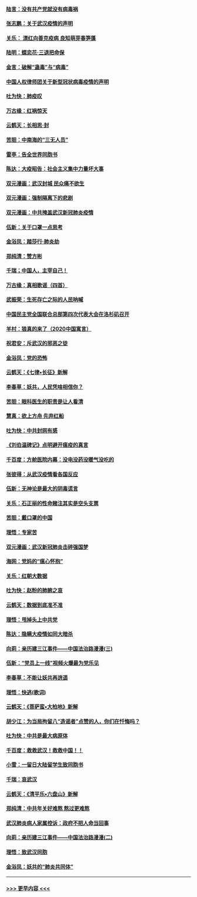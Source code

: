 #### [陆言：没有共产党就没有病毒祸](../pages/nsc993/n11868232.md?t=02141511) 
#### [张志鹏：关于武汉疫情的声明](../pages/nsc993/n11867182.md?t=02141511) 
#### [关乐： 漂红向善克疫病 良知萌芽春笋蓬](../pages/nsc993/n11865710.md?t=02141511) 
#### [陆明：蝶恋花‧三退把命保](../pages/nsc993/n11865673.md?t=02141511) 
#### [金言：破解“蛊毒”与“病毒”](../pages/nsc993/n11864103.md?t=02141511) 
#### [中国人权律师团关于新型冠状病毒疫情的声明](../pages/nsc993/n11864249.md?t=02141511) 
#### [吐为快：肺疫叹](../pages/nsc993/n11864027.md?t=02141511) 
#### [万古缘：红祸惊天](../pages/nsc993/n11864079.md?t=02141511) 
#### [云鹤天：长相思‧封](../pages/nsc993/n11864006.md?t=02141511) 
#### [苦胆：中南海的“三无人员”](../pages/nsc993/n11862997.md?t=02141511) 
#### [雷亭：告全世界同胞书](../pages/nsc993/n11862572.md?t=02141511) 
#### [陈达：大疫昭告：社会主义集中力量坏大事](../pages/nsc993/n11859419.md?t=02141511) 
#### [双元漫画：武汉封城 民众痛不欲生](../pages/nsc993/n11859287.md?t=02141511) 
#### [双元漫画：强制隔离下的悲剧](../pages/nsc993/n11859244.md?t=02141511) 
#### [双元漫画：中共掩盖武汉新冠肺炎疫情](../pages/nsc993/n11858249.md?t=02141511) 
#### [伍新：关于口罩一点思考](../pages/nsc993/n11859195.md?t=02141511) 
#### [金浴凤：踏莎行‧肺炎劫](../pages/nsc993/n11858227.md?t=02141511) 
#### [郑纯清：赞方彬](../pages/nsc993/n11856803.md?t=02141511) 
#### [千瑞；中国人，主宰自己！](../pages/nsc993/n11856793.md?t=02141511) 
#### [万古缘：真相歌谣（四首）](../pages/nsc993/n11856263.md?t=02141511) 
#### [武振荣：生死存亡之际的人民呐喊](../pages/nsc993/n11856256.md?t=02141511) 
#### [中国民主党全国联合总部第四次代表大会在洛杉矶召开](../pages/nsc993/n11856344.md?t=02141511) 
#### [羊村：狼真的来了（2020中国寓言）](../pages/nsc993/n11856229.md?t=02141511) 
#### [祝君安：斥武汉的邪恶之徒](../pages/nsc993/n11855861.md?t=02141511) 
#### [金浴凤：党的恐怖](../pages/nsc993/n11855849.md?t=02141511) 
#### [云鹤天：《七律▪长征》新解](../pages/nsc993/n11855479.md?t=02141511) 
#### [李春草：妖共，人民凭啥相信你？](../pages/nsc993/n11855196.md?t=02141511) 
#### [苦胆：眼科医生的职责是让人看清](../pages/nsc993/n11853840.md?t=02141511) 
#### [慧真：欲上方舟 先弃红船](../pages/nsc993/n11853483.md?t=02141511) 
#### [吐为快：中共封网有感](../pages/nsc993/n11852575.md?t=02141511) 
#### [《刘伯温碑记》点明避开瘟疫的真言](../pages/nsc993/n11852128.md?t=02141511) 
#### [千百度：方舱医院内幕：没电没药没暖气没吃的](../pages/nsc993/n11850211.md?t=02141511) 
#### [张彼得：从武汉疫情看各国反应](../pages/nsc993/n11850102.md?t=02141511) 
#### [伍新：无神论是最大的阴毒谎言](../pages/nsc993/n11846129.md?t=02141511) 
#### [关乐：石正丽的性命赌注其实是空头支票](../pages/nsc993/n11846109.md?t=02141511) 
#### [苦胆：戴口罩的中国](../pages/nsc993/n11845576.md?t=02141511) 
#### [理悟：专家苦](../pages/nsc993/n11845564.md?t=02141511) 
#### [双元漫画：武汉新冠肺炎击碎强国梦](../pages/nsc993/n11843320.md?t=02141511) 
#### [海网：党妈的“瘟心怀抱”](../pages/nsc993/n11840740.md?t=02141511) 
#### [关乐：红朝大数据](../pages/nsc993/n11840675.md?t=02141511) 
#### [吐为快：赵粉的肺腑之哀](../pages/nsc993/n11840618.md?t=02141511) 
#### [云鹤天：数据到底准不准](../pages/nsc993/n11840325.md?t=02141511) 
#### [理悟：甩掉头上中共党](../pages/nsc993/n11838826.md?t=02141511) 
#### [陈达：隐瞒大疫情如同大暗杀](../pages/nsc993/n11838771.md?t=02141511) 
#### [向莉：亲历建三江事件——中国法治路漫漫(三)](../pages/nsc993/n11831825.md?t=02141511) 
#### [伍新：“党员上一线”视频火爆最为党乐见](../pages/nsc993/n11838200.md?t=02141511) 
#### [李春草：不能让妖共再逍遥](../pages/nsc993/n11838102.md?t=02141511) 
#### [理悟：快逃(歌词)](../pages/nsc993/n11838083.md?t=02141511) 
#### [云鹤天：《菩萨蛮▪大柏地》新解](../pages/nsc993/n11838059.md?t=02141511) 
#### [胡少江：为当局拘留八“造谣者”点赞的人，你们在忏悔吗？](../pages/nsc993/n11836801.md?t=02141511) 
#### [吐为快：中共是最大病原体](../pages/nsc993/n11836748.md?t=02141511) 
#### [千百度：救救武汉！救救中国！！](../pages/nsc993/n11836145.md?t=02141511) 
#### [小雪：一留日大陆留学生致同胞书](../pages/nsc993/n11834624.md?t=02141511) 
#### [千瑞：哀武汉](../pages/nsc993/n11833647.md?t=02141511) 
#### [云鹤天：《清平乐▪六盘山》新解](../pages/nsc993/n11833611.md?t=02141511) 
#### [郑纯清：中共年关好难熬 熬过更难熬](../pages/nsc993/n11833489.md?t=02141511) 
#### [武汉肺炎病人家属控诉：政府不把人命当回事](../pages/nsc993/n11833205.md?t=02141511) 
#### [向莉：亲历建三江事件——中国法治路漫漫(二)](../pages/nsc993/n11829102.md?t=02141511) 
#### [理悟：致武汉同胞](../pages/nsc993/n11831522.md?t=02141511) 
#### [金浴凤：妖共的“肺炎共同体”](../pages/nsc993/n11829448.md?t=02141511) 

----
#### [ >>> 更早内容 <<< ](../indexes/nsc993-earlier.md)
